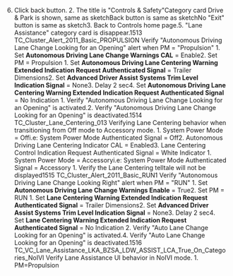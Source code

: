 6. Click back button. 2. The title is "Controls & Safety"Category card Drive & Park is shown, same as sketchBack button is same as sketchNo "Exit" button is same as sketch3. Back to Controls home page.5. "Lane Assistance" category card is disappear.1513 TC_Cluster_Alert_2011_Basic_PROPULSION Verify "Autonomous Driving Lane Change Looking for an Opening" alert when PM = "Propulsion" 1. Set **Autonomous Driving Lane Change Warnings CAL** = Enable2. Set PM = Propulsion 1. Set **Autonomous Driving Lane Centering Warning Extended Indication Request Authenticated Signal** = Trailer Dimensions2. Set **Advanced Driver Assist Systems Trim Level Indication Signal** = None3. Delay 2 sec4. Set **Autonomous Driving Lane Centering Warning Extended Indication Request Authenticated Signal** = No Indication 1. Verify "Autonomous Driving Lane Change Looking for an Opening" is activated.2. Verify "Autonomous Driving Lane Change Looking for an Opening" is deactivated.1514 TC_Cluster_Lane_Centering_013 Verifying Lane Centering behavior when transitioning from Off mode to Accessory mode. 1. System Power Mode = Offi.e: System Power Mode Authenticated Signal = Off2. Autonomous Driving Lane Centering Indicator CAL = Enabled3. Lane Centering Control Indication Request Authenticated Signal = White Indicator 1. System Power Mode = Accessoryi.e: System Power Mode Authenticated Signal = Accessory 1. Verify the Lane Centering telltale will not be displayed1515 TC_Cluster_Alert_2011_Basic_RUN1 Verify "Autonomous Driving Lane Change Looking Right" alert when PM = "RUN" 1. Set **Autonomous Driving Lane Change Warnings Enable** = True2. Set PM = RUN 1. Set **Lane Centering Warning Extended Indication Request Authenticated Signal** = Trailer Dimensions2. Set **Advanced Driver Assist Systems Trim Level Indication Signal** = None3. Delay 2 sec4. Set **Lane Centering Warning Extended Indication Request Authenticated Signal** = No Indication 2. Verify "Auto Lane Change Looking for an Opening" is activated.4. Verify "Auto Lane Change Looking for an Opening" is deactivated.1516 TC_VC_Lane_Assistance_LKA_BZSA_LDW_ASSIST_LCA_True_On_Categories_NoIVI Verify Lane Assistance UI behavior in NoIVI mode. 1. PM=Propulsion